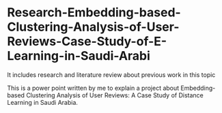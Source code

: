 # Research-Embedding-based-Clustering-Analysis-of-User-Reviews-Case-Study-of-E-Learning-in-Saudi-Arabi

It includes research and literature review about previous work in this topic

This is a power point written by me to explain a project about Embedding-based Clustering Analysis of User Reviews: A Case Study of Distance Learning in Saudi Arabia.


